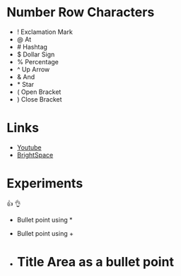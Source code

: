 # Number Row Characters
- ! Exclamation Mark
- @ At
- \# Hashtag
- $ Dollar Sign
- % Percentage
- ^ Up Arrow
- & And
- \* Star
- ( Open Bracket
- ) Close Bracket
# Links
-  [Youtube](https://www.youtube.com/)
-  [BrightSpace](https://learn.georgebrown.ca/d2l/home)
# Experiments
:thumbsup:
👌
* Bullet point using \*
+ Bullet point using +
- # Title Area as a bullet point
